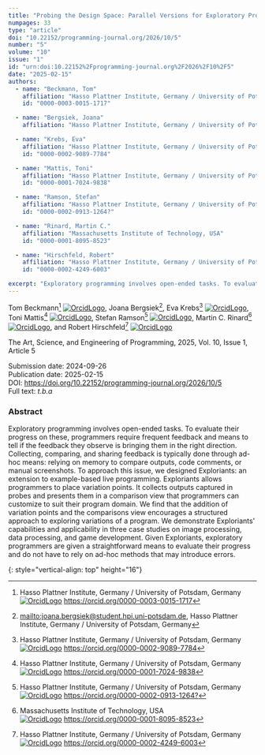 ```yaml
---
title: "Probing the Design Space: Parallel Versions for Exploratory Programming"
numpages: 33
type: "article"
doi: "10.22152/programming-journal.org/2026/10/5"
number: "5"
volume: "10"
issue: "1"
id: "urn:doi:10.22152%2Fprogramming-journal.org%2F2026%2F10%2F5"
date: "2025-02-15"
authors: 
  - name: "Beckmann, Tom"
    affiliation: "Hasso Plattner Institute, Germany / University of Potsdam, Germany"
    id: "0000-0003-0015-1717"

  - name: "Bergsiek, Joana"
    affiliation: "Hasso Plattner Institute, Germany / University of Potsdam, Germany"

  - name: "Krebs, Eva"
    affiliation: "Hasso Plattner Institute, Germany / University of Potsdam, Germany"
    id: "0000-0002-9089-7784"

  - name: "Mattis, Toni"
    affiliation: "Hasso Plattner Institute, Germany / University of Potsdam, Germany"
    id: "0000-0001-7024-9838"

  - name: "Ramson, Stefan"
    affiliation: "Hasso Plattner Institute, Germany / University of Potsdam, Germany"
    id: "0000-0002-0913-1264?"

  - name: "Rinard, Martin C."
    affiliation: "Massachusetts Institute of Technology, USA"
    id: "0000-0001-8095-8523"

  - name: "Hirschfeld, Robert"
    affiliation: "Hasso Plattner Institute, Germany / University of Potsdam, Germany"
    id: "0000-0002-4249-6003"

excerpt: "Exploratory programming involves open-ended tasks. To evaluate their progress on these, programmers require frequent feedback and means to tell if the feedback they observe is bringing them in the right direction. Collecting, comparing, and sharing feedback is typically done through ad-hoc means: relying on memory to compare outputs, code comments, or manual screenshots. To approach this issue, we designed Exploriants: an extension to example-based live programming. Exploriants allows programmers to place variation points. It collects outputs captured in probes and presents them in a comparison view that programmers can customize to suit their program domain. We find that the addition of variation points and the comparisons view encourages a structured approach to exploring variations of a program. We demonstrate Exploriants' capabilities and applicability in three case studies on image processing, data processing, and game development. Given Exploriants, exploratory programmers are given a straightforward means to evaluate their progress and do not have to rely on ad-hoc methods that may introduce errors."
---
```

Tom Beckmann[^1] [![OrcidLogo]](https://orcid.org/0000-0003-0015-1717), Joana Bergsiek[^2], Eva Krebs[^3] [![OrcidLogo]](https://orcid.org/0000-0002-9089-7784), Toni Mattis[^4] [![OrcidLogo]](https://orcid.org/0000-0001-7024-9838), Stefan Ramson[^5] [![OrcidLogo]](https://orcid.org/0000-0002-0913-1264?), Martin C. Rinard[^6] [![OrcidLogo]](https://orcid.org/0000-0001-8095-8523), and Robert Hirschfeld[^7] [![OrcidLogo]](https://orcid.org/0000-0002-4249-6003)

The Art, Science, and Engineering of Programming, 2025, Vol. 10, Issue 1, Article 5

Submission date: 2024-09-26  
Publication date: 2025-02-15  
DOI: <https://doi.org/10.22152/programming-journal.org/2026/10/5>  
Full text: *t.b.a*  


### Abstract

Exploratory programming involves open-ended tasks. To evaluate their progress on these, programmers require frequent feedback and means to tell if the feedback they observe is bringing them in the right direction. Collecting, comparing, and sharing feedback is typically done through ad-hoc means: relying on memory to compare outputs, code comments, or manual screenshots. To approach this issue, we designed Exploriants: an extension to example-based live programming. Exploriants allows programmers to place variation points. It collects outputs captured in probes and presents them in a comparison view that programmers can customize to suit their program domain. We find that the addition of variation points and the comparisons view encourages a structured approach to exploring variations of a program. We demonstrate Exploriants' capabilities and applicability in three case studies on image processing, data processing, and game development. Given Exploriants, exploratory programmers are given a straightforward means to evaluate their progress and do not have to rely on ad-hoc methods that may introduce errors.


[^1]: Hasso Plattner Institute, Germany / University of Potsdam, Germany  
    [![OrcidLogo]](https://orcid.org/0000-0003-0015-1717) <https://orcid.org/0000-0003-0015-1717>

[^2]: <mailto:joana.bergsiek@student.hpi.uni-potsdam.de>, Hasso Plattner Institute, Germany / University of Potsdam, Germany

[^3]: Hasso Plattner Institute, Germany / University of Potsdam, Germany  
    [![OrcidLogo]](https://orcid.org/0000-0002-9089-7784) <https://orcid.org/0000-0002-9089-7784>

[^4]: Hasso Plattner Institute, Germany / University of Potsdam, Germany  
    [![OrcidLogo]](https://orcid.org/0000-0001-7024-9838) <https://orcid.org/0000-0001-7024-9838>

[^5]: Hasso Plattner Institute, Germany / University of Potsdam, Germany  
    [![OrcidLogo]](https://orcid.org/0000-0002-0913-1264?) <https://orcid.org/0000-0002-0913-1264?>

[^6]: Massachusetts Institute of Technology, USA  
    [![OrcidLogo]](https://orcid.org/0000-0001-8095-8523) <https://orcid.org/0000-0001-8095-8523>

[^7]: Hasso Plattner Institute, Germany / University of Potsdam, Germany  
    [![OrcidLogo]](https://orcid.org/0000-0002-4249-6003) <https://orcid.org/0000-0002-4249-6003>


[OrcidLogo]: /assets/images/orcid.svg "Orcid Logo"
{: style="vertical-align: top" height="16"}
